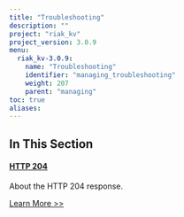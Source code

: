 ```yaml
---
title: "Troubleshooting"
description: ""
project: "riak_kv"
project_version: 3.0.9
menu:
  riak_kv-3.0.9:
    name: "Troubleshooting"
    identifier: "managing_troubleshooting"
    weight: 207
    parent: "managing"
toc: true
aliases:
---
```


[http 204]: ./http-204

## In This Section

#### [HTTP 204][http 204]

About the HTTP 204 response.

[Learn More >>][http 204]




